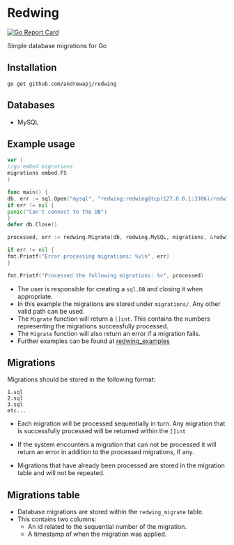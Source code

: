 # Redwing

[![Go Report Card](https://goreportcard.com/badge/github.com/andrewapj/redwing)](https://goreportcard.com/report/github.com/andrewapj/redwing)

Simple database migrations for Go

## Installation

```go get github.com/andrewapj/redwing```

## Databases

* MySQL

## Example usage

```go
var (
//go:embed migrations
migrations embed.FS
)

func main() {
db, err := sql.Open("mysql", "redwing:redwing@tcp(127.0.0.1:3306)/redwing")
if err != nil {
panic("Can't connect to the DB")
}
defer db.Close()

processed, err := redwing.Migrate(db, redwing.MySQL, migrations, &redwing.Options{Logging: true})

if err != nil {
fmt.Printf("Error processing migrations: %v\n", err)
}

fmt.Printf("Processed the following migrations: %v", processed)

```

* The user is responsible for creating a ```sql.DB``` and closing it when appropriate.
* In this example the migrations are stored under ```migrations/```. Any other valid path can be used.
* The ```Migrate``` function will return a ```[]int```. This contains the numbers representing the migrations
  successfully processed.
* The ```Migrate``` function will also return an error if a migration fails.
* Further examples can be found at [redwing_examples](https://github.com/andrewapj/redwing_examples)

## Migrations

Migrations should be stored in the following format:

```
1.sql
2.sql
3.sql
etc...
```

* Each migration will be processed sequentially in turn. Any migration that is successfully processed will be returned
  within the ```[]int```

* If the system encounters a migration that can not be processed it will return an error in addition to the processed
  migrations, if any.

* Migrations that have already been processed are stored in the migration table and will not be repeated.

## Migrations table

* Database migrations are stored within the ```redwing_migrate``` table.
* This contains two columns:
    * An id related to the sequential number of the migration.
    * A timestamp of when the migration was applied.